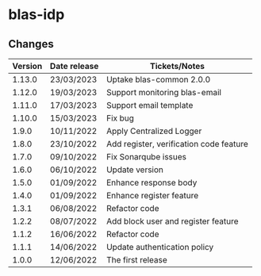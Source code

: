 # blas-idp

## Changes

| Version | Date release | Tickets/Notes                           |
|---------|--------------|-----------------------------------------|
| 1.13.0  | 23/03/2023   | Uptake blas-common 2.0.0                |
| 1.12.0  | 19/03/2023   | Support monitoring blas-email           |
| 1.11.0  | 17/03/2023   | Support email template                  |
| 1.10.0  | 15/03/2023   | Fix bug                                 |
| 1.9.0   | 10/11/2022   | Apply Centralized Logger                |
| 1.8.0   | 23/10/2022   | Add register, verification code feature |
| 1.7.0   | 09/10/2022   | Fix Sonarqube issues                    |
| 1.6.0   | 06/10/2022   | Update version                          |
| 1.5.0   | 01/09/2022   | Enhance response body                   |
| 1.4.0   | 01/09/2022   | Enhance register feature                |
| 1.3.1   | 06/08/2022   | Refactor code                           |
| 1.2.2   | 08/07/2022   | Add block user and register feature     |
| 1.1.2   | 16/06/2022   | Refactor code                           |
| 1.1.1   | 14/06/2022   | Update authentication policy            |
| 1.0.0   | 12/06/2022   | The first release                       |
